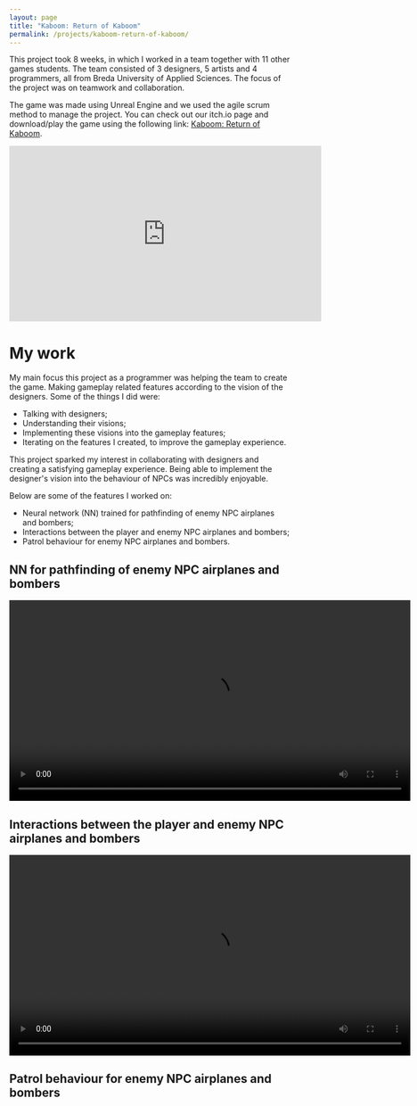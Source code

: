 ```yaml
---
layout: page
title: "Kaboom: Return of Kaboom"
permalink: /projects/kaboom-return-of-kaboom/
---
```


<link rel="stylesheet" href="/assets/css/links.css">

This project took 8 weeks, in which I worked in a team together with 11 other games students. The team consisted of 3 designers, 5 artists and 4 programmers, all from Breda University of Applied Sciences. The focus of the project was on teamwork and collaboration.

The game was made using Unreal Engine and we used the agile scrum method to manage the project. You can check out our itch.io page and download/play the game using the following link: <a href="https://buas.itch.io/team-ginger" target="_blank" rel="noopener noreferrer">Kaboom: Return of Kaboom</a>.

<iframe width="560" height="315" src="https://www.youtube.com/embed/zk-24I7OJf8" frameborder="0" allowfullscreen></iframe>

# My work
My main focus this project as a programmer was helping the team to create the game. Making gameplay related features according to the vision of the designers. Some of the things I did were:
- Talking with designers;
- Understanding their visions;
- Implementing these visions into the gameplay features;
- Iterating on the features I created, to improve the gameplay experience.

This project sparked my interest in collaborating with designers and creating a satisfying gameplay experience. Being able to implement the designer's vision into the behaviour of NPCs was incredibly enjoyable.

Below are some of the features I worked on:
- Neural network (NN) trained for pathfinding of enemy NPC airplanes and bombers;
- Interactions between the player and enemy NPC airplanes and bombers;
- Patrol behaviour for enemy NPC airplanes and bombers.

## NN for pathfinding of enemy NPC airplanes and bombers

<video width="720" controls>
  <source src="/assets/videos/trained_NN_airplanes.mp4" type="video/mp4">
  Your browser does not support the video tag.
</video>

## Interactions between the player and enemy NPC airplanes and bombers

<video width="720" controls>
  <source src="/assets/videos/airplanes_interaction.mp4" type="video/mp4">
  Your browser does not support the video tag.
</video>

## Patrol behaviour for enemy NPC airplanes and bombers
